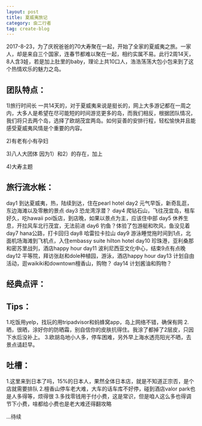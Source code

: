 ```yaml
---
layout: post
title: 夏威夷旅记
category: 虫二行者
tag: create-blog
---
```


2017-8-23，为了庆祝爸爸的70大寿聚在一起，开始了全家的夏威夷之旅。一家人，却是来自三个国家，连春节都难以聚在一起，相约实属不易。此行2周14天，8人含3娃，若是加上肚里的baby，理论上共10口人，浩浩荡荡大包小包来到了这个热情欢乐的魅力之岛。

团队特点：
-----------
1)旅行时间长
一共14天的，对于夏威夷来说是挺长的，网上大多游记都在一周之内，大多人是希望在尽可能短的时间游览更多的岛，而我们相反，根据团队情况，我们将只去两个岛，选择了欧胡茂宜两岛。如何妥善的安排行程，轻松愉快并且能感受夏威夷风情是个重要的内容。

2)有老有小有孕妇

3)八人大团体
因为1）和2）的存在，加上

4)大寿主题 

旅行流水帐：
-----------
day1 到达夏威夷，热，陆续到达，住在pearl hotel
day2 元气早饭，新奇乱逛，东边海滩以及零散的景点
day3 恐龙湾浮潜？
day4 爬钻石山，飞往茂宜岛，租车好久，吃hawaii poi饭店，到店晚，如果以景点为主，应该住中部
day5 休养生息，开拉风车北行茂宜，无法前进
day6 钓鱼？体验了包游艇和吹风，鱼没见着
day7 hana公路，打卡回归
day8 哈雷拉卡拉山
day9 游泳睡觉拖时间到1点，北面机场海滩到飞机点，入住embassy suite hilton hotel
day10 珍珠港，亚利桑那和密苏里战列，酒店happy hour
day11 波利尼西亚文化中心，结束9点有点晚
day12 平等院，拜访张赵和dole种植园，游泳，酒店happy hour
day13 计划自由活动，逛waikiki和downtown檀香山，购物？
day14 计划酱油和购物？

经典点评：
-----------

Tips：
-----------
1.吃饭用yelp，找玩的用tripadvisor和蚂蜂窝app，岛上网络不错，确保有网
2.晒，很晒，涂好你的防晒霜，别自信你的皮肤抗得住。我涂了都掉了2层皮，只因下水后没补上。
3.欧胡岛地小人多，停车困难，另外早上海水透亮阳光不晒，去景点请赶早。

吐槽：
-----------
1.这里来到日本了吗，15%的日本人，果然全体日本店，就是不知道正宗否，是个店就需要排队
2.檀香山停车老大难，大车的话车库不好停，碰到酒店valor park也是人多得等，烦得很
3.多找零钱用于付小费，这是常识，但是咱人这么多也得调节下小费，啥都给小费也是老大难还得翻攻略

...待续
